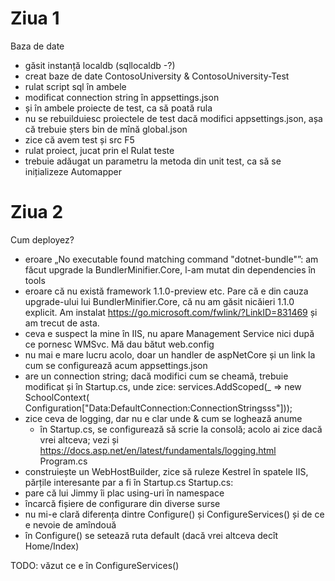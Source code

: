 ﻿# Ziua 1

Baza de date
- găsit instanță localdb (sqllocaldb -?)
- creat baze de date ContosoUniversity & ContosoUniversity-Test
- rulat script sql în ambele
- modificat connection string în appsettings.json
- și în ambele proiecte de test, ca să poată rula
- nu se rebuilduiesc proiectele de test dacă modifici appsettings.json,
  așa că trebuie șters bin de mînă
global.json
- zice că avem test și src
F5
- rulat proiect, jucat prin el
Rulat teste
- trebuie adăugat un parametru la metoda din unit test, ca să se inițializeze
  Automapper

# Ziua 2

Cum deployez?
- eroare „No executable found matching command "dotnet-bundle"”: am făcut
  upgrade la BundlerMinifier.Core, l-am mutat din dependencies în tools
- eroare că nu există framework 1.1.0-preview etc. Pare că e din cauza
  upgrade-ului lui BundlerMinifier.Core, că nu am găsit nicăieri 1.1.0 explicit.
  Am instalat https://go.microsoft.com/fwlink/?LinkID=831469 și am trecut de
  asta.
- ceva e suspect la mine în IIS, nu apare Management Service nici după ce
  pornesc WMSvc. Mă dau bătut
web.config
- nu mai e mare lucru acolo, doar un handler de aspNetCore și un link la cum se
  configurează acum
appsettings.json
- are un connection string; dacă modifici cum se cheamă, trebuie modificat și în
  Startup.cs, unde zice:
    services.AddScoped(_ => new SchoolContext(
        Configuration["Data:DefaultConnection:ConnectionStringsss"]));
- zice ceva de logging, dar nu e clar unde & cum se loghează anume
    - în Startup.cs, se configurează să scrie la consolă; acolo ai zice dacă
      vrei altceva; vezi și https://docs.asp.net/en/latest/fundamentals/logging.html
Program.cs
- construiește un WebHostBuilder, zice să ruleze Kestrel în spatele IIS,
  părțile interesante par a fi în Startup.cs
Startup.cs:
- pare că lui Jimmy îi plac using-uri în namespace
- încarcă fișiere de configurare din diverse surse
- nu mi-e clară diferența dintre Configure() și ConfigureServices() și de ce e
  nevoie de amîndouă
- în Configure() se setează ruta default (dacă vrei altceva decît Home/Index)

TODO: văzut ce e în ConfigureServices()